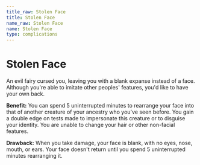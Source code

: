 ```yaml
---
title_raw: Stolen Face
title: Stolen Face
name_raw: Stolen Face
name: Stolen Face
type: complications
---
```


# Stolen Face

An evil fairy cursed you, leaving you with a blank expanse instead of a face. Although you're able to imitate other peoples' features, you'd like to have your own back.

**Benefit:** You can spend 5 uninterrupted minutes to rearrange your face into that of another creature of your ancestry who you've seen before. You gain a double edge on tests made to impersonate this creature or to disguise your identity. You are unable to change your hair or other non-facial features.

**Drawback:** When you take damage, your face is blank, with no eyes, nose, mouth, or ears. Your face doesn't return until you spend 5 uninterrupted minutes rearranging it.
